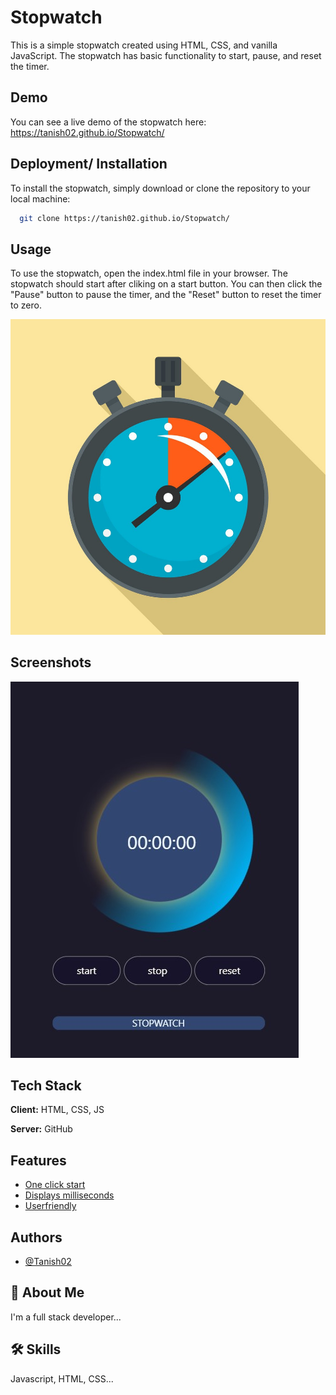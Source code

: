 
# Stopwatch
This is a simple stopwatch created using HTML, CSS, and vanilla JavaScript. The stopwatch has basic functionality to start, pause, and reset the timer.


## Demo
You can see a live demo of the stopwatch here: https://tanish02.github.io/Stopwatch/


## Deployment/ Installation


To install the stopwatch, simply download or clone the repository to your local machine:

```bash
  git clone https://tanish02.github.io/Stopwatch/

```


## Usage

To use the stopwatch, open the index.html file in your browser. The stopwatch should start after cliking on a start button. You can then click the "Pause" button to pause the timer, and the "Reset" button to reset the timer to zero.


![Logo](https://github.com/Tanish02/Stopwatch/blob/main/stopwatch-icon-flat-style-vector-25824447.jpg?raw=true)


## Screenshots

![App Screenshot](https://github.com/Tanish02/Stopwatch/blob/main/Screenshot%202023-03-08%20153641.jpg?raw=true)


## Tech Stack

**Client:** HTML, CSS, JS

**Server:** GitHub


## Features

 - [One click start](https://tanish02.github.io/Stopwatch/)
 - [Displays milliseconds](https://tanish02.github.io/Stopwatch/)
 - [Userfriendly](https://tanish02.github.io/Stopwatch/)


## Authors

- [@Tanish02](https://github.com/Tanish02)


## 🚀 About Me
I'm a full stack developer...


## 🛠 Skills
Javascript, HTML, CSS...

